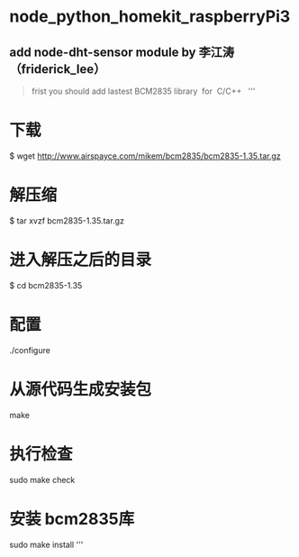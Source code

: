 # node_python_homekit_raspberryPi3
## add node-dht-sensor module by 李江涛 （friderick_lee）
  >frist you should add lastest BCM2835 library  for  C/C++
   '''
   # 下载  
$ wget http://www.airspayce.com/mikem/bcm2835/bcm2835-1.35.tar.gz   
# 解压缩  
$ tar xvzf bcm2835-1.35.tar.gz   
# 进入解压之后的目录  
$ cd bcm2835-1.35  
# 配置  
./configure  
# 从源代码生成安装包  
make  
# 执行检查  
sudo make check  
# 安装 bcm2835库  
sudo make install 
   '''
